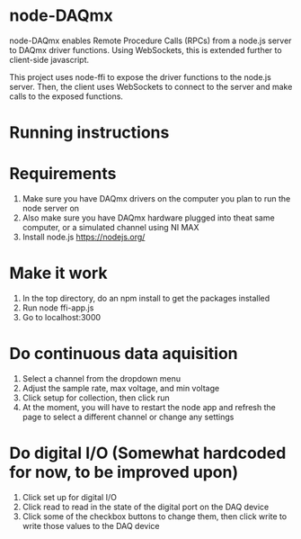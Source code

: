 # node-DAQmx
node-DAQmx enables Remote Procedure Calls (RPCs) from a node.js server to DAQmx driver functions. Using WebSockets, this is extended further to client-side javascript.

This project uses node-ffi to expose the driver functions to the node.js server. Then, the client uses WebSockets to connect to the server and make calls to the exposed functions.

# Running instructions
# Requirements
1. Make sure you have DAQmx drivers on the computer you plan to run the node server on
2. Also make sure you have DAQmx hardware plugged into theat same computer, or a simulated channel using NI MAX
3. Install node.js https://nodejs.org/

# Make it work
1. In the top directory, do an npm install to get the packages installed
2. Run node ffi-app.js
3. Go to localhost:3000

# Do continuous data aquisition
1. Select a channel from the dropdown menu
2. Adjust the sample rate, max voltage, and min voltage
3. Click setup for collection, then click run
4. At the moment, you will have to restart the node app and refresh the page to select a different channel or change any settings

# Do digital I/O (Somewhat hardcoded for now, to be improved upon)
1. Click set up for digital I/O
2. Click read to read in the state of the digital port on the DAQ device
3. Click some of the checkbox buttons to change them, then click write to write those values to the DAQ device
